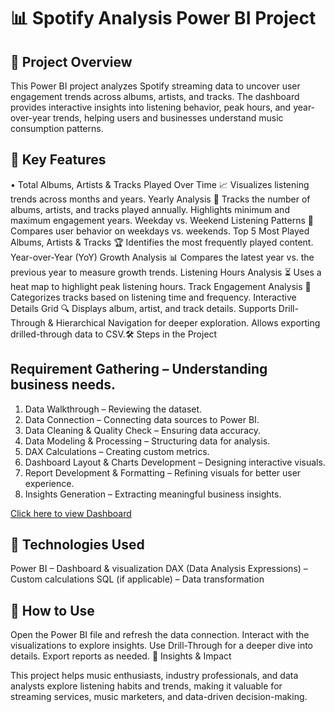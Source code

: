 
# 📊 Spotify Analysis Power BI Project

## 🎯 Project Overview

This Power BI project analyzes Spotify streaming data to uncover user engagement trends across albums, artists, and tracks. 
The dashboard provides interactive insights into listening behavior, peak hours, and year-over-year trends, helping users and businesses understand music consumption patterns.

## 📌 Key Features
• Total Albums, Artists & Tracks Played Over Time 📈
Visualizes listening trends across months and years.
Yearly Analysis 📅
Tracks the number of albums, artists, and tracks played annually.
Highlights minimum and maximum engagement years.
Weekday vs. Weekend Listening Patterns 🔄
Compares user behavior on weekdays vs. weekends.
Top 5 Most Played Albums, Artists & Tracks 🏆
Identifies the most frequently played content.
Year-over-Year (YoY) Growth Analysis 📊
Compares the latest year vs. the previous year to measure growth trends.
Listening Hours Analysis ⏳
Uses a heat map to highlight peak listening hours.
Track Engagement Analysis 🎯
Categorizes tracks based on listening time and frequency.
Interactive Details Grid 🔍
Displays album, artist, and track details.
Supports Drill-Through & Hierarchical Navigation for deeper exploration.
Allows exporting drilled-through data to CSV.🛠️ Steps in the Project

## Requirement Gathering – Understanding business needs.

1. Data Walkthrough – Reviewing the dataset.
2. Data Connection – Connecting data sources to Power BI.
3. Data Cleaning & Quality Check – Ensuring data accuracy.
4. Data Modeling & Processing – Structuring data for analysis.
5. DAX Calculations – Creating custom metrics.
6. Dashboard Layout & Charts Development – Designing interactive visuals.
7. Report Development & Formatting – Refining visuals for better user experience.
8. Insights Generation – Extracting meaningful business insights.


 [Click here to view Dashboard ](https://github.com/karishmasharma/Power-Bi-Projects/commit/958727b9d67b963d5a144832f4cd0b2f076e2e3f)


 
## 🚀 Technologies Used

Power BI – Dashboard & visualization
DAX (Data Analysis Expressions) – Custom calculations
SQL (if applicable) – Data transformation

## 📂 How to Use

Open the Power BI file and refresh the data connection.
Interact with the visualizations to explore insights.
Use Drill-Through for a deeper dive into details.
Export reports as needed.
🎵 Insights & Impact

This project helps music enthusiasts, industry professionals, and data analysts explore listening habits and trends, making it valuable for streaming services, music marketers, and data-driven decision-making.

